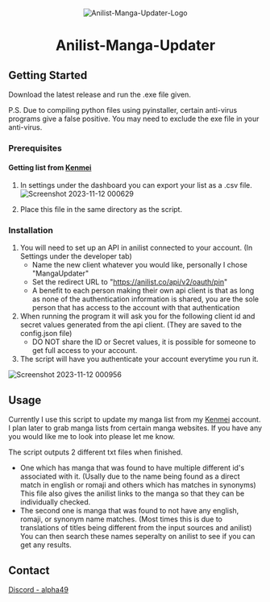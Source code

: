 <!-- PROJECT LOGO -->
<br />
<div align="center">
   
![Anilist-Manga-Updater-Logo](https://github.com/RLAlpha49/Anilist-Manga-Updater/assets/75044176/6babb26b-1db7-4e0c-90b9-ac4c6297d689)

<h1 align="center">Anilist-Manga-Updater</h3>
</div>

<!-- GETTING STARTED -->
## Getting Started

Download the latest release and run the .exe file given. 

P.S. Due to compiling python files using pyinstaller, certain anti-virus programs give a false positive. You may need to exclude the exe file in your anti-virus.

### Prerequisites

#### Getting list from [Kenmei](https://www.kenmei.co)
1. In settings under the dashboard you can export your list as a .csv file.
   ![Screenshot 2023-11-12 000629](https://github.com/RLAlpha49/Anilist-Manga-Updater/assets/75044176/07e7da8e-8e6c-44c7-85a8-4117fab05afb)

3. Place this file in the same directory as the script.

### Installation

1. You will need to set up an API in anilist connected to your account. (In Settings under the developer tab)
    - Name the new client whatever you would like, personally I chose "MangaUpdater"
    - Set the redirect URL to "https://anilist.co/api/v2/oauth/pin"
    - A benefit to each person making their own api client is that as long as none of the authentication information is shared, you are the sole person that has access to the account with that authentication
2. When running the program it will ask you for the following client id and secret values generated from the api client. (They are saved to the config.json file)
    - DO NOT share the ID or Secret values, it is possible for someone to get full access to your account.
3. The script will have you authenticate your account everytime you run it.

![Screenshot 2023-11-12 000956](https://github.com/RLAlpha49/Anilist-Manga-Updater/assets/75044176/fda82a15-f14e-42bf-a2c7-215b916ce863)

<!-- USAGE EXAMPLES -->
## Usage

Currently I use this script to update my manga list from my [Kenmei](https://www.kenmei.co) account.
I plan later to grab manga lists from certain manga websites. If you have any you would like me to look into please let me know.

The script outputs 2 different txt files when finished.
   - One which has manga that was found to have multiple different id's associated with it. (Usally due to the name being found as a direct match in english or romaji and others which has matches in synonyms) This file also gives the anilist links to the manga so that they can be individually checked.
   - The second one is manga that was found to not have any english, romaji, or synonym name matches. (Most times this is due to translations of titles being different from the input sources and anilist) You can then search these names seperalty on anilist to see if you can get any results.

<!-- CONTACT -->
## Contact

[Discord - alpha49](https://discordid.netlify.app/?id=251479989378220044)
